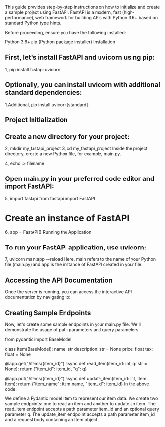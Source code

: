 <!-- FastAPI Sample Project Setup Guide -->
<!-- Introduction -->
This guide provides step-by-step instructions on how to initialize and create a sample project using FastAPI. FastAPI is a modern, fast (high-performance), web framework for building APIs with Python 3.6+ based on standard Python type hints.

<!-- Prerequisites -->
Before proceeding, ensure you have the following installed:

Python 3.6+
pip (Python package installer)
Installation


First, let's install FastAPI and uvicorn using pip:
--------------------------------------------------

1, pip install fastapi uvicorn

Optionally, you can install uvicorn with additional standard dependencies:
---------------------------------------------------------------------


1.Additional, pip install uvicorn[standard]

Project Initialization
-------------------------

Create a new directory for your project:
----------------------------------------

2, mkdir my_fastapi_project
3, cd my_fastapi_project
Inside the project directory, create a new Python file, for example, main.py.

4, echo .> filename

Open main.py in your preferred code editor and import FastAPI:
--------------------------------------------------------------


5, import fastapi
   from fastapi import FastAPI

# Create an instance of FastAPI
6, app = FastAPI()
   Running the Application


To run your FastAPI application, use uvicorn:
----------------------------------------------

7, uvicorn main:app --reload
Here, main refers to the name of your Python file (main.py) and app is the instance of FastAPI created in your file.

Accessing the API Documentation
--------------------------------

Once the server is running, you can access the interactive API documentation by navigating to:

<!-- http://127.0.0.1:8000/docs -->

Creating Sample Endpoints
--------------------------

Now, let's create some sample endpoints in your main.py file. We'll demonstrate the usage of path parameters and query parameters.


from pydantic import BaseModel

class Item(BaseModel):
    name: str
    description: str = None
    price: float
    tax: float = None

@app.get("/items/{item_id}")
async def read_item(item_id: int, q: str = None):
    return {"item_id": item_id, "q": q}

@app.put("/items/{item_id}")
async def update_item(item_id: int, item: Item):
    return {"item_name": item.name, "item_id": item_id}
In the above code:

We define a Pydantic model Item to represent our item data.
We create two sample endpoints: one to read an item and another to update an item.
The read_item endpoint accepts a path parameter item_id and an optional query parameter q.
The update_item endpoint accepts a path parameter item_id and a request body containing an Item object.